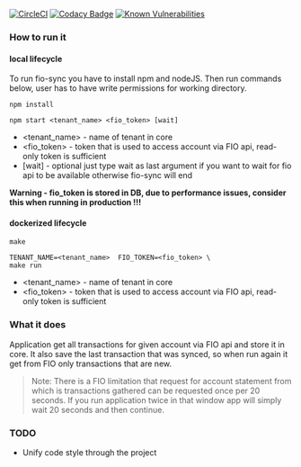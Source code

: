 [![CircleCI](https://circleci.com/gh/jancajthaml/fio-bco.svg?style=svg&circle-token=dca7fe834e3de7b35f226069ae4729e283ff1df5)](https://circleci.com/gh/jancajthaml/fio-bco) [![Codacy Badge](https://api.codacy.com/project/badge/Grade/c68588793efb4f0ca3b33b74d174fc8a)](https://www.codacy.com/app/jan-cajthaml/fio-bco?utm_source=github.com&amp;utm_medium=referral&amp;utm_content=jancajthaml/fio-bco&amp;utm_campaign=Badge_Grade) [![Known Vulnerabilities](https://snyk.io/test/github/jancajthaml-openbank/sdk/badge.svg)](https://snyk.io/test/github/jancajthaml-openbank/sdk)


### How to run it

#### local lifecycle

To run fio-sync you have to install npm and nodeJS. Then run commands below, user has to have write permissions for working directory.

```
npm install

npm start <tenant_name> <fio_token> [wait]
```

- <tenant_name> - name of tenant in core
- <fio_token> - token that is used to access account via FIO api, read-only token is sufficient
- [wait] - optional just type wait as last argument if you want to wait for fio api to be available otherwise fio-sync will end

**Warning - fio_token is stored in DB, due to performance issues, consider this when running in production !!!**
#### dockerized lifecycle

```
make

TENANT_NAME=<tenant_name>  FIO_TOKEN=<fio_token> \
make run
```

- <tenant_name> - name of tenant in core
- <fio_token> - token that is used to access account via FIO api, read-only token is sufficient

### What it does

Application get all transactions for given account via FIO api and store it in core. It also save the last
transaction that was synced, so when run again it get from FIO only transactions that are new.

> Note: There is a FIO limitation that request for account statement from which is transactions gathered can be requested
once per 20 seconds. If you run application twice in that window app will simply wait 20 seconds and then continue.

### TODO

* Unify code style through the project
